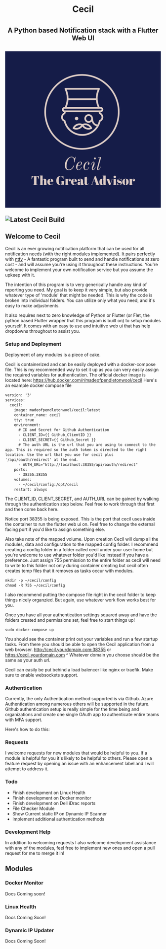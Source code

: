 <h1 align='center'> Cecil <h1>
<h2 align='center'> A Python based Notification stack with a Flutter Web UI <h2> 
<p align="center">
<img src="./images/Cecil-logos.jpeg">
</p>

![Latest Cecil Build](https://github.com/madeofpendletonwool/cecil/actions/workflows/build-cecil.yml/badge.svg)

## Welcome to Cecil

Cecil is an ever growing notification platform that can be used for all notification needs (with the right modules implemented). It pairs perfectly with [ntfy](https://ntfy.sh/) - A fantastic program built to send and handle notifications at zero cost - and will assume you're using it throughout these instructions. You're welcome to implement your own notification service but you assume the upkeep with it. 

The intention of this program is to very generically handle any kind of reporting you need. My goal is to keep it very simple, but also provide whatever type of 'module' that might be needed. This is why the code is broken into individual folders. You can utilize only what you need, and it's easy to make adjustments. 

It also requires next to zero knowledge of Python or Flutter (or Flet, the python based Flutter wrapper that this program is built on) to setup modules yourself. It comes with an easy to use and intuitive web ui that has help dropdowns throughout to assist you. 

### Setup and Deployment

Deployment of any modules is a piece of cake.

Cecil is containerized and can be easily deployed with a docker-compose file. This is my recommended way to set it up as you can very easily assign the required variables for authentication. The official docker image is located here:
https://hub.docker.com/r/madeofpendletonwool/cecil
Here's an example docker compose file 

```
version: '3'
services:
  cecil:
    image: madeofpendletonwool/cecil:latest
    container_name: cecil
    tty: true
    environment:
      # ID and Secret for Github Authentication
      - CLIENT_ID={{ Github_ClientID }}
      - CLIENT_SECRET={{ Github_Secret }}
      # The auth URL is the url that you are using to connect to the app. This is required so the auth token is directed to the right location. Use the url that you use for cecil plus '/api/oauth/redirect' at the end. 
      - AUTH_URL="http://localhost:38355/api/oauth/redirect"
    ports:
      - 38355:38355
    volumes:
      - ~/cecil/config:/opt/cecil
    restart: always
```

The CLIENT_ID, CLIENT_SECRET, and AUTH_URL can be gained by walking through the authentication step below. Feel free to work through that first and then come back here.

Notice port 38355 is being exposed. This is the port that cecil uses inside the container to run the flutter web ui on. Feel free to change the external facing port if you'd like to assign something else. 

Also take note of the mapped volume. Upon creation Cecil will dump all the modules, data and configuration to the mapped config folder. I recommend creating a config folder in a folder called cecil under your user home but you're welcome to use whatever folder you'd like instead if you have a preference. Just assign 755 permission to the entire folder as cecil will need to write to this folder not only during container creating but cecil often creates temp files that it removes as tasks occur with modules. 
```
mkdir -p ~/cecil/config
chmod -R 755 ~/cecil/config
```
I also recommend putting the compose file right in the cecil folder to keep things nicely organzied. But again, use whatever work flow works best for you. 

Once you have all your authentication settings squared away and have the folders created and permissions set, feel free to start things up!
```
sudo docker-compose up
```
You should see the container print out your variables and run a few startup tasks. From there you should be able to open the Cecil application from a web browser.
http://cecil.yourdomain.com:38355
or 
https://cecil.yourdomain.com
^ Whatever domain you choose should be the same as your auth url.

Cecil can easily be put behind a load balencer like nginx or traefik. Make sure to enable websockets support.

### Authentication
Currently, the only Authentication method supported is via Github. Azure Authentication among numerous others will be supported in the future. Github authentication setup is really simple for the time being and organizations and create one single OAuth app to authenticate entire teams with MFA support. 

Here's how to do this:


### Requests
I welcome requests for new modules that would be helpful to you. If a module is helpful for you it's likely to be helpful to others. Please open a feature request by opening an issue with an enhancement label and I will attempt to address it. 

### Todo
- Finish development on Linux Health
- Finish development on Docker monitor
- Finish development on Dell iDrac reports
- File Checker Module
- Show Current static IP on Dynamic IP Scanner
- Implement additional authentication methods
### Development Help
In addition to welcoming requests I also welcome development assistance with any of the modules, feel free to implement new ones and open a pull request for me to merge it in!

## Modules

### Docker Monitor
Docs Coming soon!

### Linux Health
Docs Coming Soon!

### Dynamic IP Updater
Docs Coming Soon!